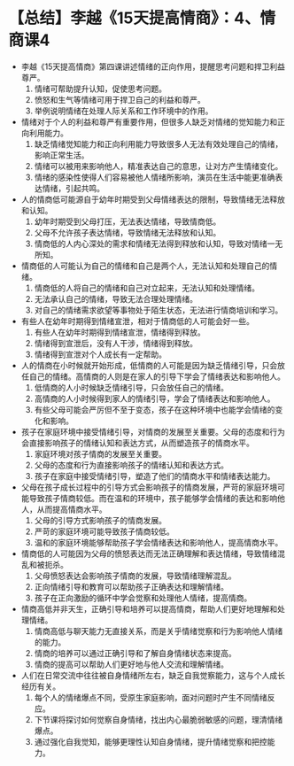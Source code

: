 # 【总结】李越《15天提高情商》：4、情商课4

-   李越《15天提高情商》第四课讲述情绪的正向作用，提醒思考问题和捍卫利益尊严。
    1.  情绪可帮助提升认知，促使思考问题。
    2.  愤怒和生气等情绪可用于捍卫自己的利益和尊严。
    3.  举例说明情绪在处理人际关系和工作环境中的作用。
-   情绪对于个人的利益和尊严有重要作用，但很多人缺乏对情绪的觉知能力和正向利用能力。
    1.  缺乏情绪觉知能力和正向利用能力导致很多人无法有效处理自己的情绪，影响正常生活。
    2.  情绪可以被用来影响他人，精准表达自己的意思，让对方产生情绪变化。
    3.  情绪的感染性使得人们容易被他人情绪所影响，演员在生活中能更准确表达情绪，引起共鸣。
-   人的情商低可能源自于幼年时期受到父母情绪表达的限制，导致情绪无法释放和认知。
    1.  幼年时期受到父母打压，无法表达情绪，导致情商低。
    2.  父母不允许孩子表达情绪，导致情绪无法释放和认知。
    3.  情商低的人内心深处的需求和情绪无法得到释放和认知，导致对情绪一无所知。
-   情商低的人可能认为自己的情绪和自己是两个人，无法认知和处理自己的情绪。
    1.  情商低的人将自己的情绪和自己对立起来，无法认知和处理情绪。
    2.  无法承认自己的情绪，导致无法合理处理情绪。
    3.  对自己的情绪需求欲望等事物处于陌生状态，无法进行情商培训和学习。
-   有些人在幼年时期得到情绪宣泄，相对于情商低的人可能会好一些。
    1.  有些人在幼年时期得到情绪宣泄，情绪得到释放。
    2.  情绪得到宣泄后，没有人干涉，情绪得到释放。
    3.  情绪得到宣泄对个人成长有一定帮助。
-   人的情商在小时候就开始形成，低情商的人可能是因为缺乏情绪引导，只会放任自己的情绪。高情商的人则是在家人的引导下学会了情绪表达和影响他人。
    1.  低情商的人小时候缺乏情绪引导，只会放任自己的情绪。
    2.  高情商的人小时候得到家人的情绪引导，学会了情绪表达和影响他人。
    3.  有些父母可能会严厉但不至于变态，孩子在这种环境中也能学会情绪的变化和影响。
-   孩子在家庭环境中接受情绪引导，对情商的发展至关重要。父母的态度和行为会直接影响孩子的情绪认知和表达方式，从而塑造孩子的情商水平。
    1.  家庭环境对孩子情商的发展至关重要。
    2.  父母的态度和行为直接影响孩子的情绪认知和表达方式。
    3.  孩子在家庭中接受情绪引导，塑造了他们的情商水平和情绪表达能力。
-   父母在孩子成长过程中的引导方式会影响孩子的情商发展，严苛的家庭环境可能导致孩子情商较低。而在温和的环境中，孩子能够学会情绪的表达和影响他人，从而提高情商水平。
    1.  父母的引导方式影响孩子的情商发展。
    2.  严苛的家庭环境可能导致孩子情商较低。
    3.  温和的家庭环境能够帮助孩子学会情绪表达和影响他人，提高情商水平。
-   情商低的人可能因为父母的愤怒表达而无法正确理解和表达情绪，导致情绪混乱和被扼杀。
    1.  父母愤怒表达会影响孩子情商的发展，导致情绪理解混乱。
    2.  正向情绪引导和教育可以帮助孩子正确表达和理解情绪。
    3.  孩子在正向激励的循环中学会觉察和处理他人情绪，提高情商。
-   情商高低并非天生，正确引导和培养可以提高情商，帮助人们更好地理解和处理情绪。
    1.  情商高低与聊天能力无直接关系，而是关乎情绪觉察和行为影响他人情绪的能力。
    2.  情商的培养可以通过正确引导和了解自身情绪状态来提高。
    3.  情商的提高可以帮助人们更好地与他人交流和理解情绪。
-   人们在日常交流中往往被自身情绪所左右，缺乏自我觉察能力，这与个人成长经历有关。
    1.  每个人的情绪爆点不同，受原生家庭影响，面对问题时产生不同情绪反应。
    2.  下节课将探讨如何觉察自身情绪，找出内心最脆弱敏感的问题，理清情绪爆点。
    3.  通过强化自我觉知，能够更理性认知自身情绪，提升情绪觉察和把控能力。